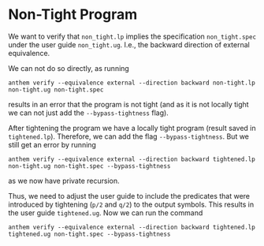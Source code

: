 # Non-Tight Program

We want to verify that `non_tight.lp` implies the specification `non_tight.spec` under the user guide `non_tight.ug`.
I.e., the backward direction of external equivalence.

We can not do so directly, as running
```
anthem verify --equivalence external --direction backward non-tight.lp non-tight.ug non-tight.spec
```
results in an error that the program is not tight (and as it is not locally tight we can not just add the `--bypass-tightness` flag).

After tightening the program we have a locally tight program (result saved in `tightened.lp`).
Therefore, we can add the flag `--bypass-tightness`.
But we still get an error by running
```
anthem verify --equivalence external --direction backward tightened.lp non-tight.ug non-tight.spec --bypass-tightness
```
as we now have private recursion.

Thus, we need to adjust the user guide to include the predicates that were introduced by tightening (`p/2` and `q/2`) to the output symbols.
This results in the user guide `tightened.ug`.
Now we can run the command

```
anthem verify --equivalence external --direction backward tightened.lp tightened.ug non-tight.spec --bypass-tightness
```
